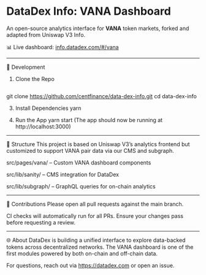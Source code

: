 # DataDex Info: VANA Dashboard

An open-source analytics interface for **VANA** token markets, forked and adapted from Uniswap V3 Info.

📊 Live dashboard: [info.datadex.com/#/vana](https://info.datadex.com/#/vana)

---
🔧 Development

1. Clone the Repo
   ```bash
  git clone https://github.com/centfinance/data-dex-info.git
  cd data-dex-info

3. Install Dependencies
   yarn

3. Run the App
   yarn start
  (The app should now be running at http://localhost:3000)

---
📁 Structure
This project is based on Uniswap V3’s analytics frontend but customized to support VANA pair data via our CMS and subgraph.

src/pages/vana/ – Custom VANA dashboard components

src/lib/sanity/ – CMS integration for DataDex

src/lib/subgraph/ – GraphQL queries for on-chain analytics

---
🤝 Contributions
Please open all pull requests against the main branch.

CI checks will automatically run for all PRs. Ensure your changes pass before requesting a review.

---
🌐 About
DataDex is building a unified interface to explore data-backed tokens across decentralized networks. The VANA dashboard is one of the first modules powered by both on-chain and off-chain data.

For questions, reach out via https://datadex.com or open an issue.

   
